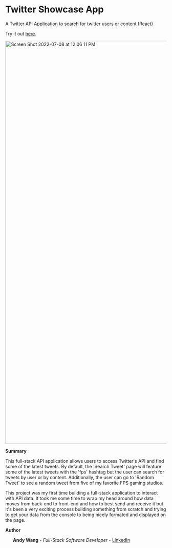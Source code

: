 # Twitter Showcase App
A Twitter API Application to search for twitter users or content (React)

Try it out <a href=https://boiling-forest-68325.herokuapp.com/>here</a>.

<img width="1254" alt="Screen Shot 2022-07-08 at 12 06 11 PM" src="">


<b>Summary</b>

This full-stack API application allows users to access Twitter's API and find some of the latest tweets.  By default, the 'Search Tweet' page will feature some of the latest tweets with the 'fps' hashtag but the user can search for tweets by user or by content.  Additionally, the user can go to 'Random Tweet' to see a random tweet from five of my favorite FPS gaming studios.

This project was my first time building a full-stack application to interact with API data.  It took me some time to wrap my head around how data moves from back-end to front-end and how to best send and receive it but it's been a very exciting process building something from scratch and trying to get your data from the console to being nicely formated and displayed on the page.

<b>Author</b>
<ul><b>Andy Wang</b> - <i>Full-Stack Software Developer - </i><a href=https://www.linkedin.com/in/andy-wang-wreckcreation>LinkedIn</a>